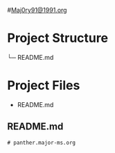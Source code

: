 #Maj0ry91@1991.org

# Project Structure

└─ README.md


# Project Files

- README.md

## README.md
```
# panther.major-ms.org
```

